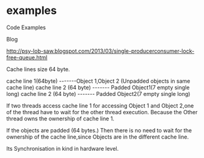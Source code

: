 examples
========

Code Examples

Blog

http://psy-lob-saw.blogspot.com/2013/03/single-producerconsumer-lock-free-queue.html

Cache lines size 64 byte.


cache line 1(64byte)  -------Object 1,Object 2 (Unpadded objects in same cache line)
cache line 2 (64 byte)  ------- Padded Object1(7 empty single long)
cache line 2 (64 byte)  ------- Padded Object2(7 empty single long)


If two threads access cache line 1 for accessing Object 1 and Object 2,one of the thread have to wait for the other thread execution. Because the Other thread owns the ownership of cache line 1.

If the objects are padded (64 bytes.) Then there is no need to wait for the ownership of the cache line,since Objects are in the different cache line.

Its Synchronisation in kind in hardware level.
